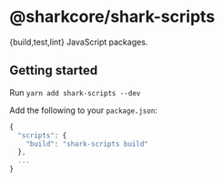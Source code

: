 # @sharkcore/shark-scripts

{build,test,lint} JavaScript packages.

## Getting started

Run `yarn add shark-scripts --dev`

Add the following to your `package.json`:
```js
{
  "scripts": {
    "build": "shark-scripts build"
  },
  ...
}
```

